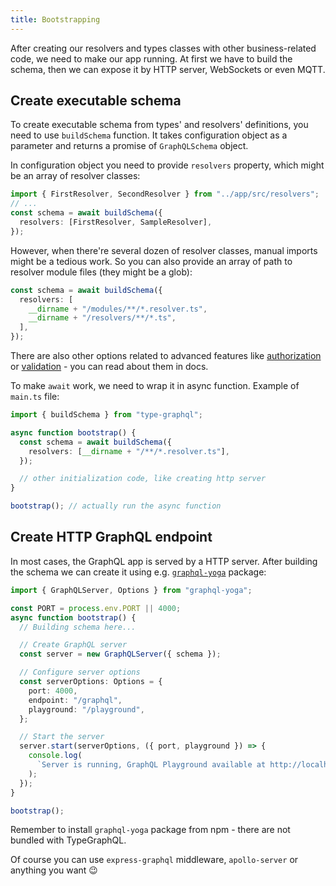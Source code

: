 ```yaml
---
title: Bootstrapping
---
```


After creating our resolvers and types classes with other business-related code, we need to make our app running. At first we have to build the schema, then we can expose it by HTTP server, WebSockets or even MQTT.

## Create executable schema

To create executable schema from types' and resolvers' definitions, you need to use `buildSchema` function.
It takes configuration object as a parameter and returns a promise of `GraphQLSchema` object.

In configuration object you need to provide `resolvers` property, which might be an array of resolver classes:

```ts
import { FirstResolver, SecondResolver } from "../app/src/resolvers";
// ...
const schema = await buildSchema({
  resolvers: [FirstResolver, SampleResolver],
});
```

However, when there're several dozen of resolver classes, manual imports might be a tedious work.
So you can also provide an array of path to resolver module files (they might be a glob):

```ts
const schema = await buildSchema({
  resolvers: [
    __dirname + "/modules/**/*.resolver.ts",
    __dirname + "/resolvers/**/*.ts",
  ],
});
```

There are also other options related to advanced features like [authorization](./authorization.md) or [validation](./validation.md) - you can read about them in docs.

To make `await` work, we need to wrap it in async function. Example of `main.ts` file:

```ts
import { buildSchema } from "type-graphql";

async function bootstrap() {
  const schema = await buildSchema({
    resolvers: [__dirname + "/**/*.resolver.ts"],
  });

  // other initialization code, like creating http server
}

bootstrap(); // actually run the async function
```

## Create HTTP GraphQL endpoint

In most cases, the GraphQL app is served by a HTTP server. After building the schema we can create it using e.g. [`graphql-yoga`](https://github.com/graphcool/graphql-yoga) package:

```ts
import { GraphQLServer, Options } from "graphql-yoga";

const PORT = process.env.PORT || 4000;
async function bootstrap() {
  // Building schema here...

  // Create GraphQL server
  const server = new GraphQLServer({ schema });

  // Configure server options
  const serverOptions: Options = {
    port: 4000,
    endpoint: "/graphql",
    playground: "/playground",
  };

  // Start the server
  server.start(serverOptions, ({ port, playground }) => {
    console.log(
      `Server is running, GraphQL Playground available at http://localhost:${port}${playground}`,
    );
  });
}

bootstrap();
```

Remember to install `graphql-yoga` package from npm - there are not bundled with TypeGraphQL.

Of course you can use `express-graphql` middleware, `apollo-server` or anything you want 😉
